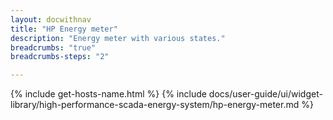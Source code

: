 ```yaml
---
layout: docwithnav
title: "HP Energy meter"
description: "Energy meter with various states."
breadcrumbs: "true"
breadcrumbs-steps: "2"

---
```

{% include get-hosts-name.html %}
{% include docs/user-guide/ui/widget-library/high-performance-scada-energy-system/hp-energy-meter.md %}
